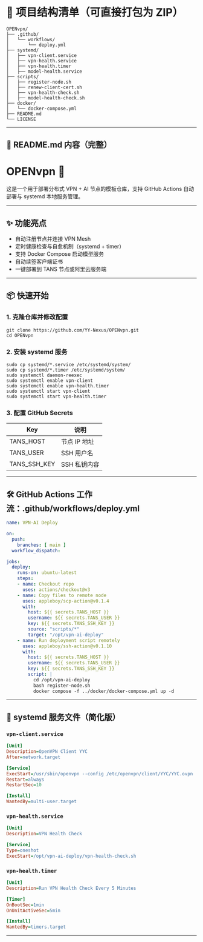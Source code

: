 # 🧱 项目结构清单（可直接打包为 ZIP）

```
OPENvpn/
├── .github/
│   └── workflows/
│       └── deploy.yml
├── systemd/
│   ├── vpn-client.service
│   ├── vpn-health.service
│   ├── vpn-health.timer
│   ├── model-health.service
├── scripts/
│   ├── register-node.sh
│   ├── renew-client-cert.sh
│   ├── vpn-health-check.sh
│   ├── model-health-check.sh
├── docker/
│   └── docker-compose.yml
├── README.md
└── LICENSE
```

---

## 📘 README.md 内容（完整）

# OPENvpn 🚀

这是一个用于部署分布式 VPN + AI 节点的模板仓库，支持 GitHub Actions 自动部署与 systemd 本地服务管理。

---

## ✨ 功能亮点

- 自动注册节点并连接 VPN Mesh
- 定时健康检查与自愈机制（systemd + timer）
- 支持 Docker Compose 启动模型服务
- 自动续签客户端证书
- 一键部署到 TANS 节点或阿里云服务端

---

## 📦 快速开始

### 1. 克隆仓库并修改配置

```shell
git clone https://github.com/YY-Nexus/OPENvpn.git
cd OPENvpn
```

### 2. 安装 systemd 服务

```shell
sudo cp systemd/*.service /etc/systemd/system/
sudo cp systemd/*.timer /etc/systemd/system/
sudo systemctl daemon-reexec
sudo systemctl enable vpn-client
sudo systemctl enable vpn-health.timer
sudo systemctl start vpn-client
sudo systemctl start vpn-health.timer
```

### 3. 配置 GitHub Secrets

| Key           | 说明         |
|---------------|--------------|
| TANS_HOST     | 节点 IP 地址 |
| TANS_USER     | SSH 用户名   |
| TANS_SSH_KEY  | SSH 私钥内容 |

---

## 🛠 GitHub Actions 工作流：.github/workflows/deploy.yml

```yaml
name: VPN-AI Deploy

on:
  push:
    branches: [ main ]
  workflow_dispatch:

jobs:
  deploy:
    runs-on: ubuntu-latest
    steps:
    - name: Checkout repo
      uses: actions/checkout@v3
    - name: Copy files to remote node
      uses: appleboy/scp-action@v0.1.4
      with:
        host: ${{ secrets.TANS_HOST }}
        username: ${{ secrets.TANS_USER }}
        key: ${{ secrets.TANS_SSH_KEY }}
        source: "scripts/*"
        target: "/opt/vpn-ai-deploy"
    - name: Run deployment script remotely
      uses: appleboy/ssh-action@v0.1.10
      with:
        host: ${{ secrets.TANS_HOST }}
        username: ${{ secrets.TANS_USER }}
        key: ${{ secrets.TANS_SSH_KEY }}
        script: |
          cd /opt/vpn-ai-deploy
          bash register-node.sh
          docker compose -f ../docker/docker-compose.yml up -d
```

---

## 🧩 systemd 服务文件（简化版）

### `vpn-client.service`
```ini
[Unit]
Description=OpenVPN Client YYC
After=network.target

[Service]
ExecStart=/usr/sbin/openvpn --config /etc/openvpn/client/YYC/YYC.ovpn
Restart=always
RestartSec=10

[Install]
WantedBy=multi-user.target
```

### `vpn-health.service`
```ini
[Unit]
Description=VPN Health Check

[Service]
Type=oneshot
ExecStart=/opt/vpn-ai-deploy/vpn-health-check.sh
```

### `vpn-health.timer`
```ini
[Unit]
Description=Run VPN Health Check Every 5 Minutes

[Timer]
OnBootSec=1min
OnUnitActiveSec=5min

[Install]
WantedBy=timers.target
```

---
